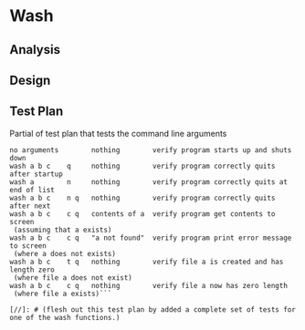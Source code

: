# Wash

## Analysis

## Design

## Test Plan

Partial of test plan that tests the command line arguments
```command  +   input  output         rationale
no arguments        nothing        verify program starts up and shuts down
wash a b c    q     nothing        verify program correctly quits after startup
wash a        n     nothing        verify program correctly quits at end of list
wash a b c    n q   nothing        verify program correctly quits after next
wash a b c    c q   contents of a  verify program get contents to screen
 (assuming that a exists)
wash a b c    c q   "a not found"  verify program print error message to screen
 (where a does not exists)
wash a b c    t q   nothing        verify file a is created and has length zero
 (where file a does not exist)
wash a b c    c q   nothing        verify file a now has zero length
 (where file a exists)```

[//]: # (flesh out this test plan by added a complete set of tests for one of the wash functions.)


